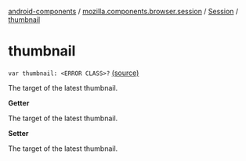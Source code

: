 [android-components](../../index.md) / [mozilla.components.browser.session](../index.md) / [Session](index.md) / [thumbnail](./thumbnail.md)

# thumbnail

`var thumbnail: <ERROR CLASS>?` [(source)](https://github.com/mozilla-mobile/android-components/blob/master/components/browser/session/src/main/java/mozilla/components/browser/session/Session.kt#L393)

The target of the latest thumbnail.

**Getter**

The target of the latest thumbnail.

**Setter**

The target of the latest thumbnail.

